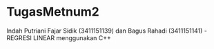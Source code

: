 # TugasMetnum2
Indah Putriani Fajar Sidik (3411151139) dan Bagus Rahadi (3411151141) - REGRESI LINEAR menggunakan C++
